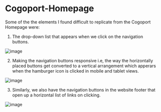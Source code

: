# Cogoport-Homepage

Some of the the elements I found difficult to replicate from the Cogoport Homepage were:
1. The drop-down list that appears when we click on the navigation buttons.
   
 ![image](https://github.com/RishikaMandhyan/Cogoport-Homepage-Clone/assets/54908793/499770d1-3691-4a40-9cb7-878797feddb6)

2. Making the navigation buttons responsive i.e, the way the horizontally placed buttons get converted to a vertical arrangement which apperars when the hamburger icon is clicked in mobile and tablet views.
  
![image](https://github.com/RishikaMandhyan/Cogoport-Homepage-Clone/assets/54908793/1d0d1c14-5128-4761-bed5-02d370dbeeaa)

3. Similarly, we also have the navigation buttons in the website footer that open up a horizontal list of links on clicking.

 ![image](https://github.com/RishikaMandhyan/Cogoport-Homepage-Clone/assets/54908793/86b27166-8b6d-41a6-a47f-f8693f2f7707)
